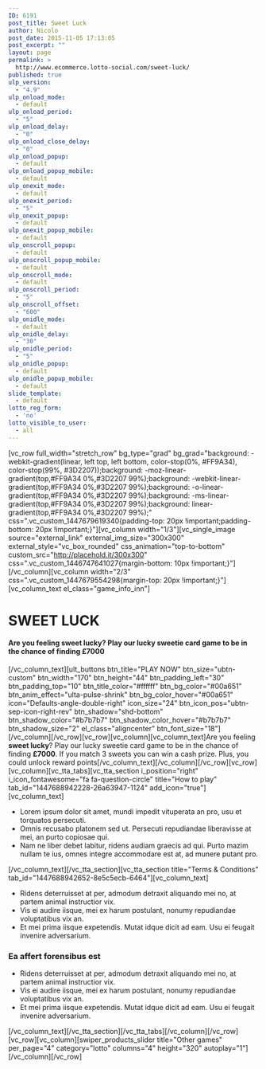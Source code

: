 ```yaml
---
ID: 6191
post_title: Sweet Luck
author: Nicolo
post_date: 2015-11-05 17:13:05
post_excerpt: ""
layout: page
permalink: >
  http://www.ecommerce.lotto-social.com/sweet-luck/
published: true
ulp_version:
  - "4.9"
ulp_onload_mode:
  - default
ulp_onload_period:
  - "5"
ulp_onload_delay:
  - "0"
ulp_onload_close_delay:
  - "0"
ulp_onload_popup:
  - default
ulp_onload_popup_mobile:
  - default
ulp_onexit_mode:
  - default
ulp_onexit_period:
  - "5"
ulp_onexit_popup:
  - default
ulp_onexit_popup_mobile:
  - default
ulp_onscroll_popup:
  - default
ulp_onscroll_popup_mobile:
  - default
ulp_onscroll_mode:
  - default
ulp_onscroll_period:
  - "5"
ulp_onscroll_offset:
  - "600"
ulp_onidle_mode:
  - default
ulp_onidle_delay:
  - "30"
ulp_onidle_period:
  - "5"
ulp_onidle_popup:
  - default
ulp_onidle_popup_mobile:
  - default
slide_template:
  - default
lotto_reg_form:
  - 'no'
lotto_visible_to_user:
  - all
---
```

[vc_row full_width="stretch_row" bg_type="grad" bg_grad="background: -webkit-gradient(linear, left top, left bottom, color-stop(0%, #FF9A34), color-stop(99%, #3D2207));background: -moz-linear-gradient(top,#FF9A34 0%,#3D2207 99%);background: -webkit-linear-gradient(top,#FF9A34 0%,#3D2207 99%);background: -o-linear-gradient(top,#FF9A34 0%,#3D2207 99%);background: -ms-linear-gradient(top,#FF9A34 0%,#3D2207 99%);background: linear-gradient(top,#FF9A34 0%,#3D2207 99%);" css=".vc_custom_1447679619340{padding-top: 20px !important;padding-bottom: 20px !important;}"][vc_column width="1/3"][vc_single_image source="external_link" external_img_size="300x300" external_style="vc_box_rounded" css_animation="top-to-bottom" custom_src="http://placehold.it/300x300" css=".vc_custom_1446747641027{margin-bottom: 10px !important;}"][/vc_column][vc_column width="2/3" css=".vc_custom_1447679554298{margin-top: 20px !important;}"][vc_column_text el_class="game_info_inn"]
<h1 class="game_title"><strong>SWEET LUCK</strong></h1>
<h4 class="game_desc">Are you feeling sweet lucky? Play our lucky sweetie card game to be in the chance of finding <strong>£7000</strong></h4>
[/vc_column_text][ult_buttons btn_title="PLAY NOW" btn_size="ubtn-custom" btn_width="170" btn_height="44" btn_padding_left="30" btn_padding_top="10" btn_title_color="#ffffff" btn_bg_color="#00a651" btn_anim_effect="ulta-pulse-shrink" btn_bg_color_hover="#00a651" icon="Defaults-angle-double-right" icon_size="24" btn_icon_pos="ubtn-sep-icon-right-rev" btn_shadow="shd-bottom" btn_shadow_color="#b7b7b7" btn_shadow_color_hover="#b7b7b7" btn_shadow_size="2" el_class="aligncenter" btn_font_size="18"][/vc_column][/vc_row][vc_row][vc_column][vc_column_text]Are you feeling <strong>sweet lucky</strong>? Play our lucky sweetie card game to be in the chance of finding <strong>£7000</strong>. If you match 3 sweets you can win a cash prize. Plus, you could unlock reward points[/vc_column_text][/vc_column][/vc_row][vc_row][vc_column][vc_tta_tabs][vc_tta_section i_position="right" i_icon_fontawesome="fa fa-question-circle" title="How to play" tab_id="1447688942228-26a63947-1124" add_icon="true"][vc_column_text]
<ul>
	<li>Lorem ipsum dolor sit amet, mundi impedit vituperata an pro, usu et torquatos persecuti.</li>
	<li>Omnis recusabo platonem sed ut. Persecuti repudiandae liberavisse at mei, an purto copiosae qui.</li>
	<li>Nam ne liber debet labitur, ridens audiam graecis ad qui. Purto mazim nullam te ius, omnes integre accommodare est at, ad munere putant pro.</li>
</ul>
[/vc_column_text][/vc_tta_section][vc_tta_section title="Terms &amp; Conditions" tab_id="1447688942652-8e5c5ecb-6464"][vc_column_text]
<ul>
	<li>Ridens deterruisset at per, admodum detraxit aliquando mei no, at partem animal instructior vix.</li>
	<li>Vis ei audire iisque, mei ex harum postulant, nonumy repudiandae voluptatibus vix an.</li>
	<li>Et mei prima iisque expetendis. Mutat idque dicit ad eam. Usu ei feugait invenire adversarium.</li>
</ul>
<h3>Ea affert forensibus est</h3>
<ul>
	<li>Ridens deterruisset at per, admodum detraxit aliquando mei no, at partem animal instructior vix.</li>
	<li>Vis ei audire iisque, mei ex harum postulant, nonumy repudiandae voluptatibus vix an.</li>
	<li>Et mei prima iisque expetendis. Mutat idque dicit ad eam. Usu ei feugait invenire adversarium.</li>
</ul>
[/vc_column_text][/vc_tta_section][/vc_tta_tabs][/vc_column][/vc_row][vc_row][vc_column][swiper_products_slider title="Other games" per_page="4" category="lotto" columns="4" height="320" autoplay="1"][/vc_column][/vc_row]